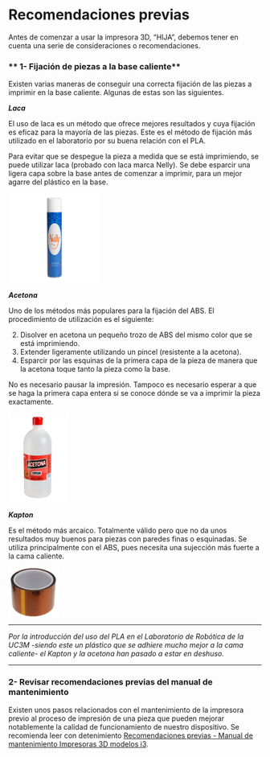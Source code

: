 # Recomendaciones previas


Antes de comenzar a usar la impresora 3D, “HIJA”, debemos tener en cuenta una serie de consideraciones o recomendaciones.


### ** 1- Fijación de piezas a la base caliente**



Existen varias maneras de conseguir una correcta fijación de las piezas a imprimir en la base caliente. Algunas de estas son las siguientes.


***Laca***

El uso de laca es un método que ofrece mejores resultados y cuya fijación es eficaz para la mayoría de las piezas. Este es el método de fijación más utilizado en el laboratorio por su buena relación con el PLA.

Para evitar que se despegue la pieza a medida que se está imprimiendo, se puede utilizar laca (probado con laca marca Nelly). Se debe esparcir una ligera capa sobre la base antes de comenzar a imprimir, para un mejor agarre del plástico en la base.

<img src="nelly.jpg" alt="nelly" height="180" width="180" align="middle">

***Acetona***

Uno de los métodos más populares para la fijación del ABS. El procedimiento de utilización es el siguiente:

2.	Disolver en acetona un pequeño trozo de ABS del mismo color que se está imprimiendo.
3.	Extender ligeramente utilizando un pincel (resistente a la acetona).
4.	Esparcir por las esquinas de la primera capa de la pieza de manera que la acetona toque tanto la pieza como la base.

No es necesario pausar la impresión. Tampoco es necesario esperar a que se haga la primera capa entera si se conoce dónde se va a imprimir la pieza exactamente.

<img src="acetona.png" alt="acetona" height="180" width="120" align="middle">

***Kapton***

Es el método más arcaico. Totalmente válido pero que no da unos resultados muy buenos para piezas con paredes finas o esquinadas. Se utiliza principalmente con el ABS, pues necesita una sujección más fuerte a la cama caliente. 

<img src="kapton.jpg" alt="kapton" height="100" width="100" align="middle">



---

*Por la introducción del uso del PLA en el Laboratorio de Robótica de la UC3M -siendo este un plástico que se adhiere mucho mejor a la cama caliente- el Kapton y la acetona han pasado a estar en deshuso.*


---



### 2- Revisar recomendaciones previas del manual de mantenimiento

Existen unos pasos relacionados con el mantenimiento de la impresora previo al proceso de impresión de una pieza que pueden mejorar notablemente la calidad de funcionamiento de nuestro dispositivo. Se recomienda leer con detenimiento [Recomendaciones previas - Manual de mantenimiento Impresoras 3D modelos i3](https://asrobuc3m.gitbooks.io/impresoras-maintenance-manual-i3/content/recomendaciones_previas.html).




